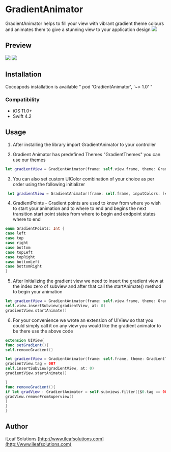 # GradientAnimator
GradientAnimator helps to fill your view with vibrant gradient theme colours and animates them to give a stunning view to your application design
<img src="./Asset/art.png?raw=true">

## Preview
<img src="./Asset/preview.png?raw=true">

<img src="./Asset/preview2.gif?raw=true">

## Installation

Cocoapods installation is available  " pod 'GradientAnimator', '~> 1.0' "

### Compatibility

-  iOS 11.0+
- Swift 4.2

## Usage
1)  After installing the library import GradientAnimator to your controller

2) Gradient Animator has predefined Themes "GradientThemes" you can use our themes
```swift
let gradientView = GradientAnimator(frame: self.view.frame, theme: GradientThemes.Sunrise, _startPoint: GradientPoints.bottomLeft, _endPoint: GradientPoints.topRight, _animationDuration: 3.0)
```
3) You can also set custom UIColor combination of your choice as per order using the following initializer
```swift
 let gradientView = GradientAnimator(frame: self.frame, inputColors: [#colorLiteral(red: 0.9195817113, green: 0.04345837981, blue: 0.7682360411, alpha: 1),#colorLiteral(red: 0.1406921148, green: 0.05199617893, blue: 0.8817588687, alpha: 1),#colorLiteral(red: 0.9254902005, green: 0.2352941185, blue: 0.1019607857, alpha: 1),#colorLiteral(red: 0.2745098174, green: 0.4862745106, blue: 0.1411764771, alpha: 1),#colorLiteral(red: 0.9725490196, green: 0.7647058824, blue: 0.8039215686, alpha: 1)], _startPoint: GradientPoints.bottomLeft, _endPoint: GradientPoints.topRight, _animationDuration: 2.0)
```
4) GradientPoints - Gradient points are used to know from where yo wish to start your animation and to where to end and begins the next transition start point states from where to begin and endpoint states where to end
```swift
enum GradientPoints: Int {
case left
case top
case right
case bottom
case topLeft
case topRight
case bottomLeft
case bottomRight
}
```
5) After Initializing the gradient view we need to insert the gradient view at the index zero of subview and after that call the startAnimate() method to begin your animation
```swift
let gradientView = GradientAnimator(frame: self.view.frame, theme: GradientThemes.Sunrise, _startPoint: GradientPoints.bottomLeft, _endPoint: GradientPoints.topRight, _animationDuration: 3.0)
self.view.insertSubview(gradientView, at: 0)
gradientView.startAnimate()
```
6) For your convenience we wrote an extension of UIView so that you could simply call it on any view you would like the gradient animator to be there use the above code 
```swift
extension UIView{
func setGradient(){
self.removeGradient()

let gradientView = GradientAnimator(frame: self.frame, theme: GradientThemes.Sunrise, _startPoint: GradientPoints.bottomLeft, _endPoint: GradientPoints.topRight, _animationDuration: 3.0)
gradientView.tag = 007
self.insertSubview(gradientView, at: 0)
gradientView.startAnimate()

}
func removeGradient(){
if let gradView : GradientAnimator = self.subviews.filter({$0.tag == 007}).first as? GradientAnimator{
gradView.removeFromSuperview()
}
}
}
```

## Author
iLeaf Solutions
[http://www.ileafsolutions.com](http://www.ileafsolutions.com)
